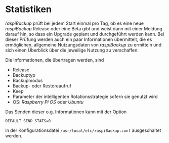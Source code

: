# Statistiken

 *raspiBackup* prüft bei jedem Start einmal pro Tag, ob es eine neue *raspiBackup*
 Release oder eine Beta gibt und weist dann mit einer Meldung darauf hin, so
 dass ein Upgrade geplant und durchgeführt werden kann. Bei dieser Prüfung
 werden auch ein paar Informationen übermittelt, die es ermöglichen, allgemeine
 Nutzungsdaten von *raspiBackup* zu ermitteln und sich einen Überblick über die
 jeweilige Nutzung zu verschaffen.

Die Informationen, die übertragen werden, sind

  - Release
  - Backuptyp
  - Backupmodus
  - Backup- oder Restoreaufruf
  - Keep
  - Parameter der intelligenten Rotationsstrategie sofern sie genutzt wird
  - OS: *Raspberry Pi OS* oder *Ubuntu*

Das Senden dieser o.g. Informationen kann mit der Option

```
DEFAULT_SEND_STATS=0
```

in der Konfigurationsdatei `/usr/local/etc/raspiBackup.conf` ausgeschaltet werden.

[.status]: rst
[.source]: https://www.linux-tips-and-tricks.de/de/raspibackup#stats

